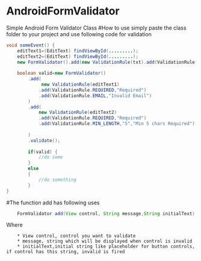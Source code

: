 # AndroidFormValidator
Simple Android Form Validator Class
#How to use
simply paste the class folder to your project and use following code for validation
```java
void someEvent() {
	editText1=(EditText) findViewById(.........);
	editText2=(EditText) findViewById(.........);
	new FormValidator().add(new ValidationRule(txt).add(ValidationRule.REQUIRED,"Required").add(ValidationRule.EMAIL,"Invalid Email")).validate();
	
	boolean valid=new FormValidator()
		.add(
			 new ValidationRule(editText1)
			.add(ValidationRule.REQUIRED,"Required")
			.add(ValidationRule.EMAIL,"Invalid Email")
		)
		.add(
			new ValidationRule(editText2)
			.add(ValidationRule.REQUIRED,"Required")
			.add(ValidationRule.MIN_LENGTH,"5","Min 5 chars Required")
		
		)
		.validate();
		
		if(valid) {
			//do some
		}
		else
		{
			//do something
		}
}
```

#The function add has following uses
```java
	FormValidator add(View control, String message,String initialText)
```

Where
```
	* View control, control you want to validate
	* message, string which will be displayed when control is invalid
	* initialText,initial string like placeholder for button controls, if control has this string, invalid is fired
```
